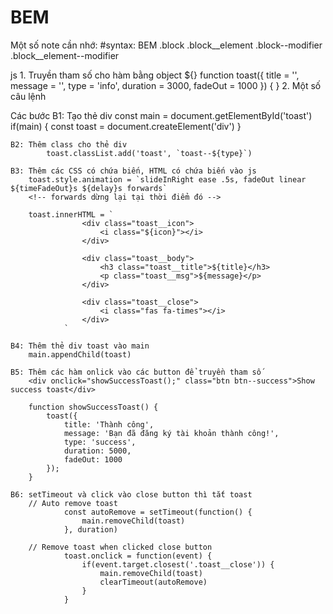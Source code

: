 # BEM
Một số note cần nhớ:
    #syntax: BEM
        .block
        .block__element
        .block--modifier
        .block__element--modifier

js
    1. Truyền tham số cho hàm bằng object ${}
        function toast({
            title = '', 
            message = '', 
            type = 'info', 
            duration = 3000,
            fadeOut = 1000
        }) {
        }
    2. Một số câu lệnh

Các bước 
    B1: Tạo thẻ div 
            const main = document.getElementById('toast')
            if(main) {
                const toast = document.createElement('div')
            }
    
    B2: Thêm class cho thẻ div 
            toast.classList.add('toast', `toast--${type}`)
    
    B3: Thêm các CSS có chứa biến, HTML có chứa biến vào js
        toast.style.animation = `slideInRight ease .5s, fadeOut linear ${timeFadeOut}s ${delay}s forwards`
        <!-- forwards dừng lại tại thời điểm đó -->

        toast.innerHTML = `
                    <div class="toast__icon">
                        <i class="${icon}"></i>
                    </div>

                    <div class="toast__body">
                        <h3 class="toast__title">${title}</h3>
                        <p class="toast__msg">${message}</p>
                    </div>

                    <div class="toast__close">
                        <i class="fas fa-times"></i>
                    </div>
                `

    B4: Thêm thẻ div toast vào main
        main.appendChild(toast)

    B5: Thêm các hàm onlick vào các button để truyền tham số
        <div onclick="showSuccessToast();" class="btn btn--success">Show success toast</div>

        function showSuccessToast() {
            toast({
                title: 'Thành công',
                message: 'Bạn đã đăng ký tài khoản thành công!',
                type: 'success',
                duration: 5000,
                fadeOut: 1000
            });
        }

    B6: setTimeout và click vào close button thì tắt toast
        // Auto remove toast
                const autoRemove = setTimeout(function() {
                    main.removeChild(toast)
                }, duration) 

        // Remove toast when clicked close button
                toast.onclick = function(event) {
                    if(event.target.closest('.toast__close')) {
                        main.removeChild(toast)
                        clearTimeout(autoRemove)
                    }
                }


    